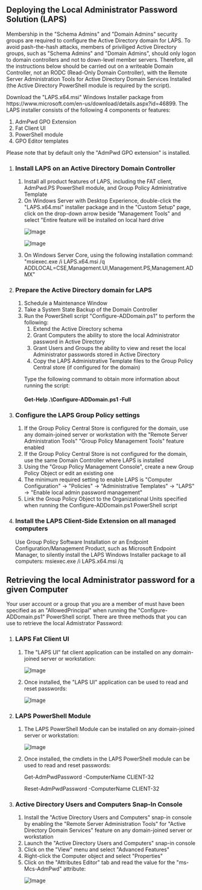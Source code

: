<H2>Deploying the Local Administrator Password Solution (LAPS)</H2>
<p>
Membership in the "Schema Admins" and "Domain Admins" security groups are required to configure the Active Directory domain for LAPS.  To avoid pash-the-hash attacks, members of priviliged Active Directory groups, such as "Schema Admins" and "Domain Admins", should only logon to domain controllers and not to down-level member servers.  Therefore, all the instructions below should be carried out on a writeable Domain Controller, not an RODC (Read-Only Domain Controller), with the Remote Server Administration Tools for Active Directory Domain Services Installed (the Active Directory PowerShell module is required by the script).
</p>
<p>
  Download the "LAPS.x64.msi" Windows Installer package from https://www.microsoft.com/en-us/download/details.aspx?id=46899.  
  The LAPS installer consists of the following 4 components or features:
  <ol>
    <li> AdmPwd GPO Extension</li>
    <li> Fat Client UI</li>
    <li> PowerShell module</li>
    <li> GPO Editor templates</li>
  </ol>
  Please note that by default only the "AdmPwd GPO extension" is installed.
</p>
<p>
  <ol>
    <li>
      <H3>Install LAPS on an Active Directory Domain Controller</H3>
      <ol>
        <li>Install all product features of LAPS, including the FAT client, AdmPwd.PS PowerShell module, and Group Policy Administrative Template</li>
        <li>On Windows Server with Desktop Experience, double-click the "LAPS.x64.msi" installer package and in the "Custom Setup" page, click on the drop-down arrow beside "Management Tools" and select "Entire feature will be installed on local hard drive
          <p><img alt="Image" title="LAPS Product Features" src="LAPSInstallAllProductFeatures.png" /></p>
          <p><img alt="Image" title="LAPS Product Features" src="LAPSProductFeatures.png" /></p>
        </li>
        <li>On Windows Server Core, using the following installation command: "msiexec.exe /i LAPS.x64.msi /q ADDLOCAL=CSE,Management.UI,Management.PS,Management.ADMX"</li>
      </ol>
    </li>
    <li>
      <H3>Prepare the Active Directory domain for LAPS</H3>
      <ol>
        <li>Schedule a Maintenance Window</li>
        <li>Take a System State Backup of the Domain Controller</li>
        <li>Run the PowerShell script "Configure-ADDomain.ps1" to perform the following:
        <ol>
          <li>Extend the Active Directory schema</li>
          <li>Grant Computers the ability to store the local Administrator password in Active Directory</li>
          <li>Grant Users and Groups the ability to view and reset the local Administrator passwords stored in Active Directory</li>
          <li>Copy the LAPS Administrative Template files to the Group Policy Central store (if configured for the domain)</li>
        </ol>
        <p>Type the following command to obtain more information about running the script: <H4>Get-Help .\Configure-ADDomain.ps1 -Full</H4></p>
        </li>
      </ol>
    </li>
    <li><H3>Configure the LAPS Group Policy settings</H3>
    <ol>
      <li>If the Group Policy Central Store is configured for the domain, use any domain-joined server or workstation with the "Remote Server Administration Tools" "Group Policy Management Tools" feature enabled</li>
      <li>If the Group Policy Central Store is not configured for the domain, use the same Domain Controller where LAPS is installed</li>
      <li>Using the "Group Policy Management Console", create a new Group Policy Object or edit an existing one</li>
      <li>The minimum required setting to enable LAPS is "Computer Configuration" -> "Policies" -> "Administrative Templates" -> "LAPS" -> "Enable local admin password management"</li>
      <li>Link the Group Policy Object to the Organizational Units specified when running the Configure-ADDomain.ps1 PowerShell script</li>
    </ol>
    </li>
    <li><H3>Install the LAPS Client-Side Extension on all managed computers</H3>
    Use Group Policy Software Installation or an Endpoint Configuration/Management Product, such as Microsoft Endpoint Manager, to silently install the LAPS Windows Installer package to all computers: msiexec.exe /i LAPS.x64.msi /q
    </li>
  </ol>
</p>
<p>
  <H2>Retrieving the local Administrator password for a given Computer</H2>
  <p>
    Your user account or a group that you are a member of must have been specified as an "AllowedPrincipal" when running the "Configure-ADDomain.ps1" PowerShell script.
    There are three methods that you can use to retrieve the local Admistrator Password:
  </p>
  <ol>
    <li><H3>LAPS Fat Client UI</H3>
      <ol>
        <li>The "LAPS UI" fat client application can be installed on any domain-joined server or workstation:
          <p><img alt="Image" title="LAPS FAT Client UI Feature" src="LAPSFatClientUIFeature.png" /></p>
        </li>
        <li>Once installed, the "LAPS UI" application can be used to read and reset passwords:
          <p><img alt="Image" title="LAPS FAT Client" src="LAPSFatClient.png" /></p>
        </li>
      </ol>
    </li>
    <li><H3>LAPS PowerShell Module</H3>
      <ol>
        <li>The LAPS PowerShell Module can be installed on any domain-joined server or workstation:
          <p><img alt="Image" title="LAPS PowerShell Module" src="LAPSPowerShellModule.png" /></p>
        </li>
        <li>Once installed, the cmdlets in the LAPS PowerShell module can be used to read and reset passwords:
          <p>Get-AdmPwdPassword -ComputerName CLIENT-32</p>
          <p>Reset-AdmPwdPassword -ComputerName CLIENT-32</p>
        </li>
      </ol>
    </li>
    <li><H3>Active Directory Users and Computers Snap-In Console</H3>
      <ol>
        <li>Install the "Active Directory Users and Computers" snap-in console by enabling the "Remote Server Administration Tools" for "Active Directory Domain Services" feature on any domain-joined server or workstation</li>
        <li>Launch the "Active Directory Users and Computers" snap-in console</li>
        <li>Click on the "View" menu and select "Advanced Features"</li>
        <li>Right-click the Computer object and select "Properties"</li>
        <li>Click on the "Attributes Editor" tab and read the value for the "ms-Mcs-AdmPwd" attribute:
          <p><img alt="Image" title="Active Directory Users and Computers Attribute Editor" src="ADUsersComputersAttributeEditor.png" /></p>
        </li>
      </ol>
    </li>
  </ol>
</p>
